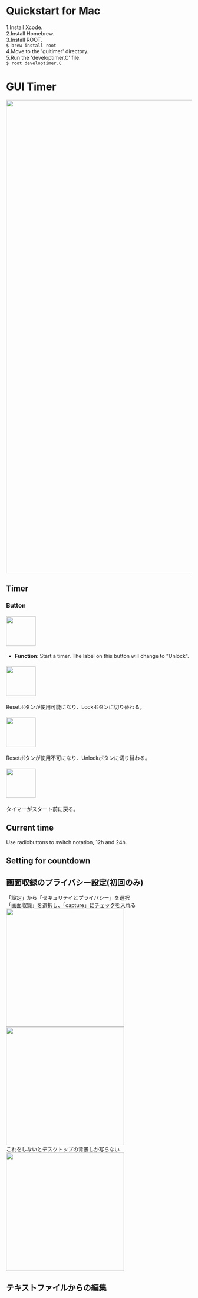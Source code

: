 # Quickstart for Mac
1.Install Xcode.  
2.Install Homebrew.  
3.Install ROOT.  
```$ brew install root```  
4.Move to the 'guitimer' directory.  
5.Run the 'developtimer.C' file.  
```$ root developtimer.C```  

# GUI Timer
<img src="https://github.com/AyatoUshikubo/guitimer/blob/image/3.png" width="1280px">  

## Timer

### Button

#### <img src="https://github.com/AyatoUshikubo/guitimer/blob/image/start.png" width="80px">
- **Function**: Start a timer. The label on this button will change to "Unlock".
#### <img src="https://github.com/AyatoUshikubo/guitimer/blob/image/unlock.png" width="80px">
Resetボタンが使用可能になり、Lockボタンに切り替わる。
#### <img src="https://github.com/AyatoUshikubo/guitimer/blob/image/lock.png" width="80px">
Resetボタンが使用不可になり、Unlockボタンに切り替わる。
#### <img src="https://github.com/AyatoUshikubo/guitimer/blob/image/reset.png" width="80px">
タイマーがスタート前に戻る。
## Current time
Use radiobuttons to switch notation, 12h and 24h.
## Setting for countdown

## 画面収録のプライバシー設定(初回のみ)
「設定」から「セキュリテイとプライバシー」を選択  
「画面収録」を選択し、「capture」にチェックを入れる  
<img src="https://github.com/AyatoUshikubo/guitimer/blob/image/1.png" width="320px">
<img src="https://github.com/AyatoUshikubo/guitimer/blob/image/2.png" width="320px">  
これをしないとデスクトップの背景しか写らない  
<img src="https://github.com/AyatoUshikubo/guitimer/blob/image/timer.png" width="320px">  
## テキストファイルからの編集
